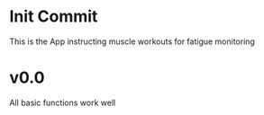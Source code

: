 # Init Commit
This is the App instructing muscle workouts for fatigue monitoring

# v0.0
All basic functions work well
